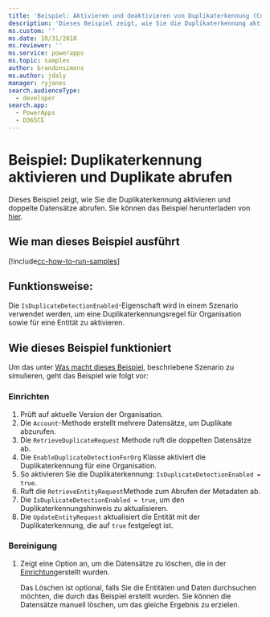 ```yaml
---
title: 'Beispiel: Aktivieren und deaktivieren von Duplikaterkennung (Common Data Service) | Microsoft Docs'
description: 'Dieses Beispiel zeigt, wie Sie die Duplikaterkennung aktivieren und doppelte Datensätze abrufen.'
ms.custom: ''
ms.date: 10/31/2018
ms.reviewer: ''
ms.service: powerapps
ms.topic: samples
author: brandonsimons
ms.author: jdaly
manager: ryjones
search.audienceType:
  - developer
search.app:
  - PowerApps
  - D365CE
---
```

# <a name="sample-enable-duplicate-detection-and-retrieve-duplicates"></a>Beispiel: Duplikaterkennung aktivieren und Duplikate abrufen

<!-- https://docs.microsoft.com/dynamics365/customer-engagement/developer/org-service/sample-enable-duplicate-detection-and-retrieve-duplicates -->

Dieses Beispiel zeigt, wie Sie die Duplikaterkennung aktivieren und doppelte Datensätze abrufen. Sie können das Beispiel herunterladen von [hier](https://github.com/Microsoft/PowerApps-Samples/tree/master/cds/orgsvc/C%23/EnableDuplicateDetection).

## <a name="how-to-run-this-sample"></a>Wie man dieses Beispiel ausführt

[!include[cc-how-to-run-samples](../../includes/cc-how-to-run-samples.md)]

## <a name="what-this-sample-does"></a>Funktionsweise:

Die `IsDuplicateDetectionEnabled`-Eigenschaft wird in einem Szenario verwendet werden, um eine Duplikaterkennungsregel für Organisation sowie für eine Entität zu aktivieren.

## <a name="how-this-sample-works"></a>Wie dieses Beispiel funktioniert

Um das unter [Was macht dieses Beispiel](#what-this-sample-does), beschriebene Szenario zu simulieren, geht das Beispiel wie folgt vor:

### <a name="setup"></a>Einrichten

1. Prüft auf aktuelle Version der Organisation.
1. Die `Account`-Methode erstellt mehrere Datensätze, um Duplikate abzurufen.
1. Die `RetrieveDuplicateRequest` Methode ruft die doppelten Datensätze ab. 
1. Die `EnableDuplicateDetectionForOrg` Klasse aktiviert die  Duplikaterkennung für eine Organisation. 
1. So aktivieren Sie die Duplikaterkennung: `IsDuplicateDetectionEnabled = true`.
1. Ruft die `RetrieveEntityRequest`Methode zum Abrufen der Metadaten ab. 
1. Die `IsDuplicateDetectionEnabled = true`, um den Duplikaterkennungshinweis zu aktualisieren.
1. Die `UpdateEntityRequest` aktualisiert die Entität mit der Duplikaterkennung, die auf `true` festgelegt ist.

### <a name="clean-up"></a>Bereinigung

1. Zeigt eine Option an, um die Datensätze zu löschen, die in der [Einrichtung](#setup)erstellt wurden.

    Das Löschen ist optional, falls Sie die Entitäten und Daten durchsuchen möchten, die durch das Beispiel erstellt wurden. Sie können die Datensätze manuell löschen, um das gleiche Ergebnis zu erzielen.

